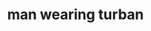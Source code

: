 ---
layout: people&body
title: man wearing turban
emoji: man_wearing_turban
permalink: 👳‍♂️.html
---